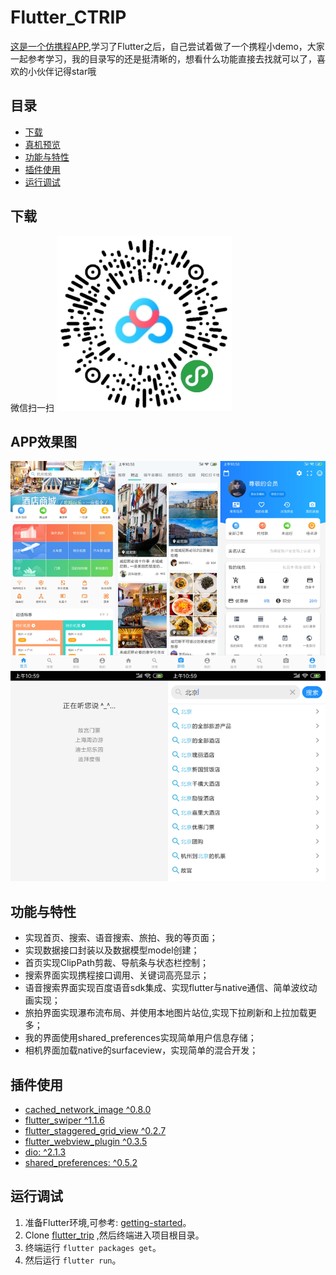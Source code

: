 # Flutter_CTRIP

[这是一个仿携程APP](https://coding.imooc.com/class/321.html),学习了Flutter之后，自己尝试着做了一个携程小demo，大家一起参考学习，我的目录写的还是挺清晰的，想看什么功能直接去找就可以了，喜欢的小伙伴记得star哦

## 目录

- [下载](#下载)
- [真机预览](#真机预览)
- [功能与特性](#功能与特性)
- [插件使用](#插件使用)
- [运行调试](#运行调试)

## 下载

微信扫一扫
![Flutter_Trip](https://raw.githubusercontent.com/cylhah/Flutter-CTRIP/master/preview/QRcode.png)

## APP效果图

![Flutter_Trip](https://raw.githubusercontent.com/cylhah/Flutter-CTRIP/master/preview/preview.jpg)

## 功能与特性

- 实现首页、搜索、语音搜索、旅拍、我的等页面；
- 实现数据接口封装以及数据模型model创建；
- 首页实现ClipPath剪裁、导航条与状态栏控制；
- 搜索界面实现携程接口调用、关键词高亮显示；
- 语音搜索界面实现百度语音sdk集成、实现flutter与native通信、简单波纹动画实现；
- 旅拍界面实现瀑布流布局、并使用本地图片站位,实现下拉刷新和上拉加载更多；
- 我的界面使用shared_preferences实现简单用户信息存储；
- 相机界面加载native的surfaceview，实现简单的混合开发；

## 插件使用

- [cached_network_image ^0.8.0](https://pub.dev/packages/cached_network_image)
- [flutter_swiper ^1.1.6](https://pub.dev/packages/flutter_swiper)
- [flutter_staggered_grid_view ^0.2.7](https://pub.dev/packages/flutter_staggered_grid_view)
- [flutter_webview_plugin ^0.3.5](https://pub.dev/packages/flutter_webview_plugin)
- [dio: ^2.1.3](https://pub.dev/packages/dio)
- [shared_preferences: ^0.5.2](https://pub.dev/packages/shared_preferences)

## 运行调试

1. 准备Flutter环境,可参考: [getting-started](<https://flutter-io.cn/docs/get-started/install>)。
2. Clone [flutter_trip](https://github.com/wkl007/flutter_trip.git) ,然后终端进入项目根目录。
3. 终端运行 `flutter packages get`。
4. 然后运行 `flutter run`。
